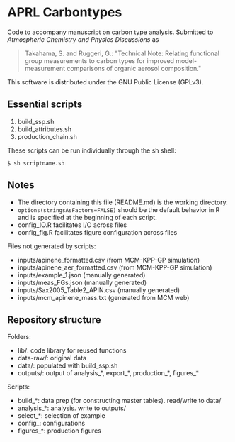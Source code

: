# APRL Carbontypes

Code to accompany manuscript on carbon type analysis. Submitted to *Atmospheric Chemistry and Physics Discussions* as

> Takahama, S. and Ruggeri, G.:
> "Technical Note: Relating functional group measurements to carbon types for improved model-measurement comparisons of organic aerosol composition."

This software is distributed under the GNU Public License (GPLv3).

## Essential scripts

1. build\_ssp.sh
2. build\_attributes.sh
3. production\_chain.sh

These scripts can be run individually through the sh shell:

```
$ sh scriptname.sh
```

## Notes

* The directory containing this file (README.md) is the working directory.
* `options(stringsAsFactors=FALSE)` should be the default behavior in R and is specified at the beginning of each script.
* config_IO.R facilitates I/O across files
* config_fig.R facilitates figure configuration across files

Files not generated by scripts:

* inputs/apinene_formatted.csv (from MCM-KPP-GP simulation)
* inputs/apinene_aer_formatted.csv (from MCM-KPP-GP simulation)
* inputs/example_1.json (manually generated)
* inputs/meas_FGs.json (manually generated)
* inputs/Sax2005\_Table2\_APIN.csv (manually generated)
* inputs/mcm\_apinene\_mass.txt (generated from MCM web)

## Repository structure

Folders:

* lib/: code library for reused functions
* data-raw/: original data
* data/: populated with build\_ssp.sh
* outputs/: output of analysis\_\*, export\_\*, production\_\*, figures\_\*

Scripts:

* build\_*: data prep (for constructing master tables). read/write to data/
* analysis\_*: analysis. write to outputs/
* select\_*: selection of example
* config\_: configurations
* figures\_*: production figures
